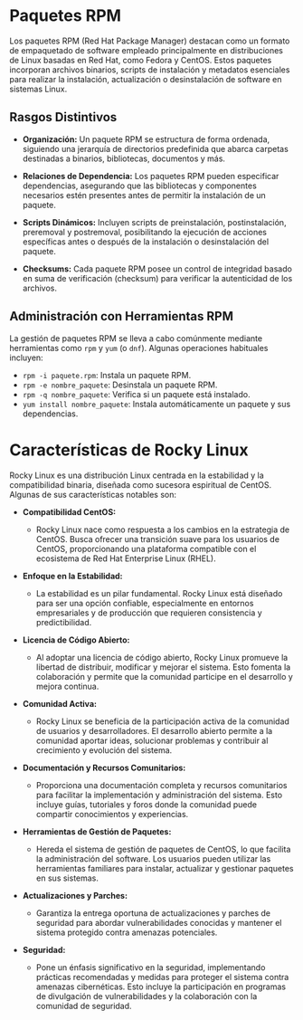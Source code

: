 # Paquetes RPM

Los paquetes RPM (Red Hat Package Manager) destacan como un formato de empaquetado de software empleado principalmente en distribuciones de Linux basadas en Red Hat, como Fedora y CentOS. Estos paquetes incorporan archivos binarios, scripts de instalación y metadatos esenciales para realizar la instalación, actualización o desinstalación de software en sistemas Linux.

## Rasgos Distintivos

- **Organización:** Un paquete RPM se estructura de forma ordenada, siguiendo una jerarquía de directorios predefinida que abarca carpetas destinadas a binarios, bibliotecas, documentos y más.

- **Relaciones de Dependencia:** Los paquetes RPM pueden especificar dependencias, asegurando que las bibliotecas y componentes necesarios estén presentes antes de permitir la instalación de un paquete.

- **Scripts Dinámicos:** Incluyen scripts de preinstalación, postinstalación, preremoval y postremoval, posibilitando la ejecución de acciones específicas antes o después de la instalación o desinstalación del paquete.

- **Checksums:** Cada paquete RPM posee un control de integridad basado en suma de verificación (checksum) para verificar la autenticidad de los archivos.

## Administración con Herramientas RPM

La gestión de paquetes RPM se lleva a cabo comúnmente mediante herramientas como `rpm` y `yum` (o `dnf`). Algunas operaciones habituales incluyen:

- `rpm -i paquete.rpm`: Instala un paquete RPM.
- `rpm -e nombre_paquete`: Desinstala un paquete RPM.
- `rpm -q nombre_paquete`: Verifica si un paquete está instalado.
- `yum install nombre_paquete`: Instala automáticamente un paquete y sus dependencias.


# Características de Rocky Linux


Rocky Linux es una distribución Linux centrada en la estabilidad y la compatibilidad binaria, diseñada como sucesora espiritual de CentOS. Algunas de sus características notables son:

- **Compatibilidad CentOS:**
  - Rocky Linux nace como respuesta a los cambios en la estrategia de CentOS. Busca ofrecer una transición suave para los usuarios de CentOS, proporcionando una plataforma compatible con el ecosistema de Red Hat Enterprise Linux (RHEL).

- **Enfoque en la Estabilidad:**
  - La estabilidad es un pilar fundamental. Rocky Linux está diseñado para ser una opción confiable, especialmente en entornos empresariales y de producción que requieren consistencia y predictibilidad.

- **Licencia de Código Abierto:**
  - Al adoptar una licencia de código abierto, Rocky Linux promueve la libertad de distribuir, modificar y mejorar el sistema. Esto fomenta la colaboración y permite que la comunidad participe en el desarrollo y mejora continua.

- **Comunidad Activa:**
  - Rocky Linux se beneficia de la participación activa de la comunidad de usuarios y desarrolladores. El desarrollo abierto permite a la comunidad aportar ideas, solucionar problemas y contribuir al crecimiento y evolución del sistema.

- **Documentación y Recursos Comunitarios:**
  - Proporciona una documentación completa y recursos comunitarios para facilitar la implementación y administración del sistema. Esto incluye guías, tutoriales y foros donde la comunidad puede compartir conocimientos y experiencias.

- **Herramientas de Gestión de Paquetes:**
  - Hereda el sistema de gestión de paquetes de CentOS, lo que facilita la administración del software. Los usuarios pueden utilizar las herramientas familiares para instalar, actualizar y gestionar paquetes en sus sistemas.

- **Actualizaciones y Parches:**
  - Garantiza la entrega oportuna de actualizaciones y parches de seguridad para abordar vulnerabilidades conocidas y mantener el sistema protegido contra amenazas potenciales.

- **Seguridad:**
  - Pone un énfasis significativo en la seguridad, implementando prácticas recomendadas y medidas para proteger el sistema contra amenazas cibernéticas. Esto incluye la participación en programas de divulgación de vulnerabilidades y la colaboración con la comunidad de seguridad.
